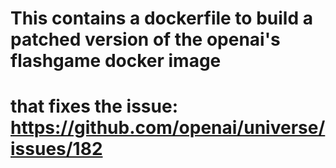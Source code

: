 # This contains a dockerfile to build a patched version of the openai's flashgame docker image
# that fixes the issue: https://github.com/openai/universe/issues/182
